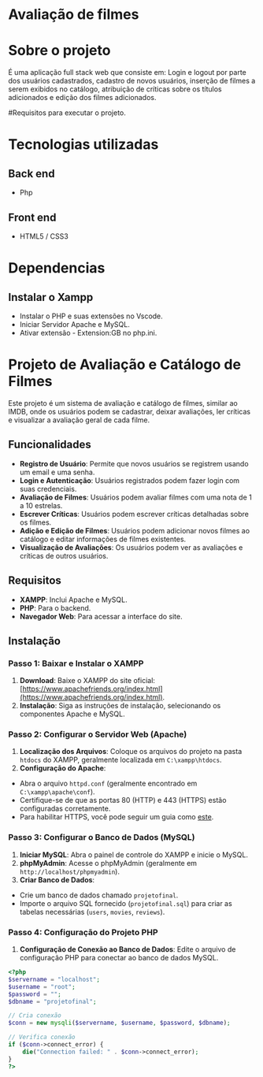 # Avaliação de filmes

# Sobre o projeto


É uma aplicação full stack web que consiste em: Login e logout por parte dos usuários cadastrados, cadastro de novos usuários, inserção de filmes a serem exibidos no catálogo, atribuição de críticas sobre os títulos adicionados e edição dos filmes adicionados.

#Requisitos para executar o projeto.

# Tecnologias utilizadas
## Back end
- Php

## Front end
- HTML5 / CSS3
  
# Dependencias
## Instalar o Xampp
- Instalar o PHP e suas extensões no Vscode.
- Iniciar Servidor Apache e MySQL.
- Ativar extensão - Extension:GB no php.ini.

# Projeto de Avaliação e Catálogo de Filmes

Este projeto é um sistema de avaliação e catálogo de filmes, similar ao IMDB, onde os usuários podem se cadastrar, deixar avaliações, ler críticas e visualizar a avaliação geral de cada filme.

## Funcionalidades

- **Registro de Usuário**: Permite que novos usuários se registrem usando um email e uma senha.
- **Login e Autenticação**: Usuários registrados podem fazer login com suas credenciais.
- **Avaliação de Filmes**: Usuários podem avaliar filmes com uma nota de 1 a 10 estrelas.
- **Escrever Críticas**: Usuários podem escrever críticas detalhadas sobre os filmes.
- **Adição e Edição de Filmes**: Usuários podem adicionar novos filmes ao catálogo e editar informações de filmes existentes.
- **Visualização de Avaliações**: Os usuários podem ver as avaliações e críticas de outros usuários.

## Requisitos

- **XAMPP**: Inclui Apache e MySQL.
- **PHP**: Para o backend.
- **Navegador Web**: Para acessar a interface do site.

## Instalação

### Passo 1: Baixar e Instalar o XAMPP

1. **Download**: Baixe o XAMPP do site oficial: [https://www.apachefriends.org/index.html](https://www.apachefriends.org/index.html).
2. **Instalação**: Siga as instruções de instalação, selecionando os componentes Apache e MySQL.

### Passo 2: Configurar o Servidor Web (Apache)

1. **Localização dos Arquivos**: Coloque os arquivos do projeto na pasta `htdocs` do XAMPP, geralmente localizada em `C:\xampp\htdocs`.
2. **Configuração do Apache**:
- Abra o arquivo `httpd.conf` (geralmente encontrado em `C:\xampp\apache\conf`).
- Certifique-se de que as portas 80 (HTTP) e 443 (HTTPS) estão configuradas corretamente.
- Para habilitar HTTPS, você pode seguir um guia como [este](https://httpd.apache.org/docs/2.4/ssl/ssl_howto.html).

### Passo 3: Configurar o Banco de Dados (MySQL)

1. **Iniciar MySQL**: Abra o painel de controle do XAMPP e inicie o MySQL.
2. **phpMyAdmin**: Acesse o phpMyAdmin (geralmente em `http://localhost/phpmyadmin`).
3. **Criar Banco de Dados**:
- Crie um banco de dados chamado `projetofinal`.
- Importe o arquivo SQL fornecido (`projetofinal.sql`) para criar as tabelas necessárias (`users`, `movies`, `reviews`).

### Passo 4: Configuração do Projeto PHP

1. **Configuração de Conexão ao Banco de Dados**: Edite o arquivo de configuração PHP para conectar ao banco de dados MySQL.

```php
<?php
$servername = "localhost";
$username = "root";
$password = "";
$dbname = "projetofinal";

// Cria conexão
$conn = new mysqli($servername, $username, $password, $dbname);

// Verifica conexão
if ($conn->connect_error) {
    die("Connection failed: " . $conn->connect_error);
}
?>
